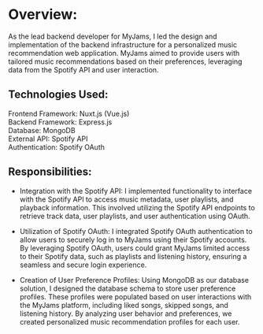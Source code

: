# Overview:  
As the lead backend developer for MyJams, I led the design and implementation of the backend infrastructure for a personalized music recommendation web application. MyJams aimed to provide users with tailored music recommendations based on their preferences, leveraging data from the Spotify API and user interaction.  

## Technologies Used:  

Frontend Framework: Nuxt.js (Vue.js)  
Backend Framework: Express.js  
Database: MongoDB  
External API: Spotify API  
Authentication: Spotify OAuth  
## Responsibilities:  

* Integration with the Spotify API: I implemented functionality to interface with the Spotify API to access music metadata, user playlists, and playback information. This involved utilizing the Spotify API endpoints to retrieve track data, user playlists, and user authentication using OAuth.  

* Utilization of Spotify OAuth: I integrated Spotify OAuth authentication to allow users to securely log in to MyJams using their Spotify accounts. By leveraging Spotify OAuth, users could grant MyJams limited access to their Spotify data, such as playlists and listening history, ensuring a seamless and secure login experience.  

* Creation of User Preference Profiles: Using MongoDB as our database solution, I designed the database schema to store user preference profiles. These profiles were populated based on user interactions with the MyJams platform, including liked songs, skipped songs, and listening history. By analyzing user behavior and preferences, we created personalized music recommendation profiles for each user.  
